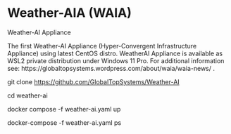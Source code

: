 # Weather-AIA (WAIA)
<!-- wp:paragraph -->
<p>Weather-AI Appliance</p>
<!-- /wp:paragraph -->

<!-- wp:paragraph {"align":"justify"} -->
<p class="has-text-align-justify">The first Weather-AI Appliance (Hyper-Convergent Infrastructure Appliance) using latest CentOS distro. WeatherAI Appliance is available as WSL2 private distribution under Windows 11 Pro. For additional information see: https://globaltopsystems.wordpress.com/about/waia/waia-news/ . </p>
<!-- /wp:paragraph -->

git clone https://github.com/GlobalTopSystems/Weather-AI

cd weather-ai

docker compose -f weather-ai.yaml up

docker-compose -f weather-ai.yaml ps
